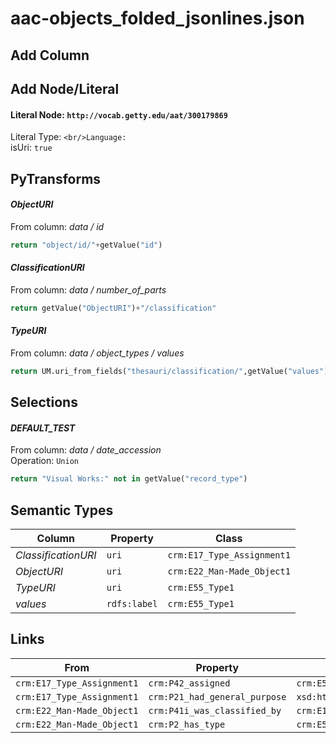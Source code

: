 # aac-objects_folded_jsonlines.json

## Add Column

## Add Node/Literal
#### Literal Node: `http://vocab.getty.edu/aat/300179869`
Literal Type: ``
<br/>Language: ``
<br/>isUri: `true`


## PyTransforms
#### _ObjectURI_
From column: _data / id_
``` python
return "object/id/"+getValue("id")
```

#### _ClassificationURI_
From column: _data / number_of_parts_
``` python
return getValue("ObjectURI")+"/classification"
```

#### _TypeURI_
From column: _data / object_types / values_
``` python
return UM.uri_from_fields("thesauri/classification/",getValue("values"))
```


## Selections
#### _DEFAULT_TEST_
From column: _data / date_accession_
<br>Operation: `Union`
``` python
return "Visual Works:" not in getValue("record_type")
```


## Semantic Types
| Column | Property | Class |
|  ----- | -------- | ----- |
| _ClassificationURI_ | `uri` | `crm:E17_Type_Assignment1`|
| _ObjectURI_ | `uri` | `crm:E22_Man-Made_Object1`|
| _TypeURI_ | `uri` | `crm:E55_Type1`|
| _values_ | `rdfs:label` | `crm:E55_Type1`|


## Links
| From | Property | To |
|  --- | -------- | ---|
| `crm:E17_Type_Assignment1` | `crm:P42_assigned` | `crm:E55_Type1`|
| `crm:E17_Type_Assignment1` | `crm:P21_had_general_purpose` | `xsd:http://vocab.getty.edu/aat/300179869`|
| `crm:E22_Man-Made_Object1` | `crm:P41i_was_classified_by` | `crm:E17_Type_Assignment1`|
| `crm:E22_Man-Made_Object1` | `crm:P2_has_type` | `crm:E55_Type1`|
